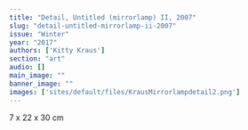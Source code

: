 ```yaml
---
title: "Detail, Untitled (mirrorlamp) II, 2007"
slug: "detail-untitled-mirrorlamp-ii-2007"
issue: "Winter"
year: "2017"
authors: ['Kitty Kraus']
section: "art"
audio: []
main_image: ""
banner_image: ""
images: ['sites/default/files/KrausMirrorlampdetail2.png']
---
```

7 x 22 x 30 cm

